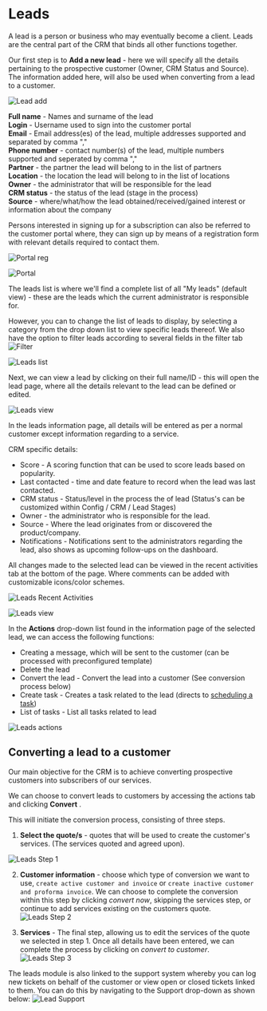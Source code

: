 Leads
=======
A lead is a person or business who may eventually become a client. Leads are the central part of the CRM that binds all other functions together.

Our first step is to **Add a new lead** - here we will specify all the details pertaining to the prospective customer (Owner, CRM Status and Source). The information added here, will also be used when converting from a lead to a customer.

![Lead add](lead_add.png)

**Full name** - Names and surname of the lead<br>
**Login** - Username used to sign into the customer portal<br>
**Email** - Email address(es) of the lead, multiple addresses supported and separated by comma ","<br>
**Phone number** - contact number(s) of the lead, multiple numbers supported and seperated by comma ","<br>
**Partner** - the partner the lead will belong to in the list of partners<br>
**Location** - the location the lead will belong to in the list of locations<br>
**Owner** - the administrator that will be responsible for the lead<br>
**CRM status** - the status of the lead (stage in the process)<br>
**Source** - where/what/how the lead obtained/received/gained interest or information about the company<br>


 Persons interested in signing up for a subscription can also be referred to the customer portal where, they can sign up by means of a registration form with relevant details required to contact them.

 ![Portal reg](portal_registration.png)

 ![Portal](social_registration.png)

The leads list is where we'll find a complete list of all "My leads" (default view) - these are the leads which the current administrator is responsible for.

 However, you can to change the list of leads to display, by selecting a category from the drop down list to view specific leads thereof. We also have the option to filter leads according to several fields in the filter tab ![Filter](filter_icon.jpg)

![Leads list](leads_list.jpg)

Next, we can view a lead by clicking on their full name/ID - this will open the lead page, where all the details relevant to the lead can be defined or edited.

![Leads view](leads_view.jpg)

In the leads information page, all details will be entered as per a normal customer except information regarding to a service.

CRM specific details:
- Score - A scoring function that can be used to score leads based on popularity.
- Last contacted - time and date feature to record when the lead was last contacted.
- CRM status - Status/level in the process the of lead (Status's can be customized within Config / CRM / Lead Stages)
- Owner - the administrator who is responsible for the lead.
- Source - Where the lead originates from or discovered the product/company.
- Notifications - Notifications sent to the administrators regarding the lead, also shows as upcoming follow-ups on the dashboard.


 All changes made to the selected lead can be viewed in the recent activities tab at the bottom of the page. Where comments can be added with customizable icons/color schemes.

![Leads Recent Activities](lead_recent.jpg)

![Leads view](lead_comment.jpg)

In the **Actions** drop-down list found in the information page of the selected lead, we can access the following functions:
- Creating a message, which will be sent to the customer (can be processed with preconfigured template)
- Delete the lead
- Convert the lead - Convert the lead into a customer (See conversion process below)
- Create task - Creates a task related to the lead (directs to [scheduling a task](scheduling/scheduling.md))
- List of tasks - List all tasks related to lead

![Leads actions](lead_actions.jpg)

## Converting a lead to a customer

Our main objective for the CRM is to achieve converting prospective customers into subscribers of our services.

We can choose to convert leads to customers by accessing the actions tab and clicking **Convert** .

This will initiate the conversion process, consisting of three steps.

1. **Select the quote/s** - quotes that will be used to create the customer's services. (The services quoted and agreed upon).

![Leads Step 1](conversion_step1.jpg)

2. **Customer information** - choose which type of conversion we want to use, `create active customer and invoice` or `create inactive customer and proforma invoice`. We can choose to complete the conversion within this step by clicking *convert now*, skipping the services step, or continue to add services existing on the customers quote.
![Leads Step 2](conversion_step2.jpg)

3. **Services** - The final step, allowing us to edit the services of the quote we selected in step 1.
Once all details have been entered, we can complete the process by clicking on *convert to customer*.
![Leads Step 3](conversion_step3.jpg)

The leads module is also linked to the support system whereby you can log new tickets on behalf of the customer or view open or closed tickets linked to them. You can do this by navigating to the Support drop-down as shown below:
![Lead Support](leads_support.jpg)
